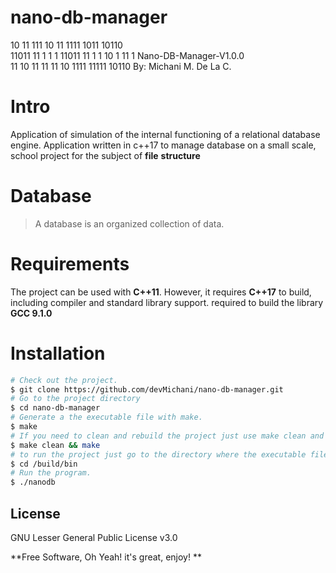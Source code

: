 # nano-db-manager

10    11  111     10    11 1111      1011  10110  
11011 11  1 1 1   11011 11  1  1     10  1  11 1   Nano-DB-Manager-V1.0.0  
11    10  11   11 11    10   1111    11111   10110 By: Michani M. De La C.  


# Intro    
Application of simulation of the internal functioning of a relational database engine. Application written in c++17 to manage database on a small scale, school project for the subject of __file__ __structure__

# Database
>   A database is an organized collection of data.

# Requirements
The project can be used with __C++11__. However, it requires __C++17__ to build, including compiler and standard library support. required to build the library __GCC 9.1.0__

# Installation
```sh
# Check out the project.
$ git clone https://github.com/devMichani/nano-db-manager.git
# Go to the project directory
$ cd nano-db-manager
# Generate a the executable file with make. 
$ make
# If you need to clean and rebuild the project just use make clean and make. 
$ make clean && make
# to run the project just go to the directory where the executable file is located.
$ cd /build/bin 
# Run the program.
$ ./nanodb
```

License
----

GNU Lesser General Public License v3.0

**Free Software, Oh Yeah! it's great, enjoy! **
